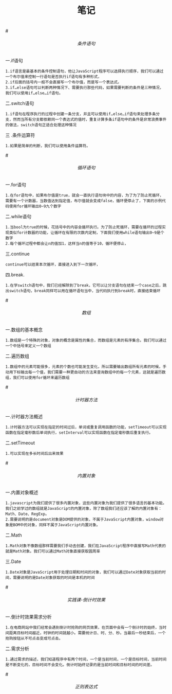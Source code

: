 # <center><h4>笔记</center>
#<center><h6>条件语句</center>
一.if语句

    1.if语言是最基本的条件控制语句，他让JavaScript程序可以选择执行顺序，我们可以通过一个布尔值来控制一行语句是否执行if语句有多种形式，
    2.if后面的括号内一般不会直接写一个布尔值，而是写一个表达式。
    3.if…else语句可以判断两种情况下、需要执行那些代码，如果需要判断的条件是三种情况，我们可以使用if…else…if语句。

二.switch语句

    1.if语句在程序执行的过程中创建一条分支，并且可以使用if…else…if语句来处理多条分支，然而当所有分支都依赖同一个表达式的值时，重复计算多条if语句中的条件是非常浪费事件的做法，switch语句正适合处理这种情况

三 .条件运算符

    1.如果是简单的判断，我们可以使用条件运算符。
    
#<center><h6>循环语句</center>
一.for语句

    1.在for语句中，如果布尔值是true，就会一直执行语句块中的内容，为了为了防止死循环，需要有一个计数器，当数值达到指定值，布尔值就会变成false，循环便停止了，下面的示例代码使用for循环输出0~9九个数字
二.while语句

    1.当bool为true的时候，花括号中的内容会循环执行。为了防止死循环，需要在循环的过程实现类似for计数器的功能，让循环在有限的次数内定制，下面我们使用while语句输出0~9是个数字
    2.每个循环过程中都会让n的值加1，这样当n的值等于10，循环便停止，

三.continue

    continue可以结束本次循环，直接进入到下一次循环，

四.break.

    1.在学switch语句中，我们已经解除到了break，它可以让分支语句在结束一个case之后，跳出switch语句，break同样可以用在循环语句当中，当代码执行到break时，直接结束循环

#<center><h6>数组</center>

一.数组的基本概念

    1.数组是一个特殊的对象，对象的概念是属性的集合，而数组是元素的有序集合。我们可以通过一个中括号来定义一个数组

二.遍历数组

    1.数组中的元素可能很多，元素的个数也可能发生变化，所以需要输出数组所有元素的时候，手动用下标输出每一个值，我们需要一种更自动的方法来查询数组中的每一个元素，这就是遍历数组，我们可以使用for循环来遍历数组

#<center><h6>计时器方法</center>

一.计时器方法概述

    1.计时器方法可以实现在指定的时间过后，单词或重复调用函数的功能，setTimeout可以实现函数在指定毫秒数后单词执行，setInterval可以实现函数在指定毫秒数后重复执行。

二.setTimeout

    1.可以实现在多长时间后出来效果

#<center><h6>内置对象</center>

一.内置对象概述

    1.javascript为我们提供了很多内置对象，这些内置对象为我们提供了很多语言的基本功能。我们之前学过的数组就是JavaScript的内置对象，除了数组我们还应该了解的内置对象有：Math、Date、RegExp。
    2.需要说明的是document对象是DOM提供的对象，不属于JavaScript内置对象，window对象是BOM中的对象，同样不属于JavaScript内置对象。

二.Math

    1.Math对象不像数组那样需要我们手动去创建，我们在JavaScript程序中直接写Math代表的就是Math对象。我们可以通过Math对象直接获取圆周率

三.Date

    1.Date对象是JavaScript用于处理日期和时间的对象，我们可以通过Date对象获取当前的时间，需要说明的是Date对象获取的时间是本机的时间

#<center><h6>实践课-倒计时效果</center>

一.倒计时效果需求分析

    1.在电商网站中我们经常会遇到倒计时抢购的网页效果，在页面中会有一个倒计时的始终，当时间距离目标时间越近，时钟的时间就越小。需要统计日、时、分、秒。当最后一秒结束后，一个抢购按钮从不可点击变成可点击。

二.需求分析

    1.通过需求的描述，我们知道程序中有两个时间，一个是当前时间，一个是目标时间，当前时间是不断变化的，目标时间不会变化。倒计时始终记录的是当前时间和目标时间的时间差。

#<center><h6>正则表达式</center>
